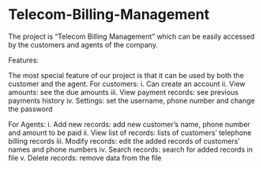 # Telecom-Billing-Management
The project is “Telecom Billing Management” which can be easily accessed by the customers and agents of the company.

Features:

The most special feature of our project is that it can be used by both the customer and the agent.
For customers: 
i. Can create an account
ii. View amounts: see the due amounts
iii. View payment records: see previous payments history
iv. Settings: set the username, phone number and change the password

For Agents:
i. Add new records: add new customer’s name, phone number and amount to be paid
ii. View list of records: lists of customers’ telephone billing records
iii. Modify records: edit the added records of customers’ names and phone numbers
iv. Search records: search for added records in file
v. Delete records: remove data from the file
